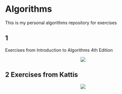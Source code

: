 # Algorithms
This is my personal algorithms repository for exercises


## 1
Exercises from Introduction to Algorithms 4th Edition
<p align="center">
  <img src="https://d2nchlq0f2u6vy.cloudfront.net/cache/9f/9a/9f9a5e793f88fd9d75c8be991ca62368.jpg">
</p>

## 2 Exercises from Kattis 

<p align="center">
  <img src="https://demo.kattis.com/images/site-logo?v=9f27438a5e546521d9ffd9406835cbd1">
</p>
